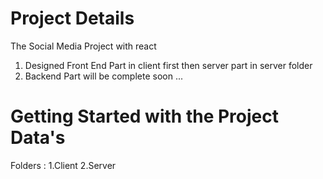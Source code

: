 # Project Details

The Social Media Project with react

1. Designed Front End Part in client first then server part in server folder
2. Backend Part will be complete soon ...

# Getting Started with the Project Data's

Folders :
1.Client 2.Server
